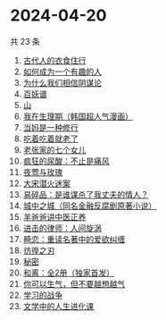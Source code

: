 # 2024-04-20

共 23 条

<!-- BEGIN WEREAD -->
<!-- 最后更新时间 2024-04-20 17:01:02 +0800 -->
1. [古代人的衣食住行](https://weread.qq.com/web/bookDetail/6ba32080813ab8b82g014a38)
1. [如何成为一个有趣的人](https://weread.qq.com/web/bookDetail/d9f327b05ddc12d9f708421)
1. [为什么我们相信阴谋论](https://weread.qq.com/web/bookDetail/5da32ca0813ab8bc3g015a3c)
1. [百妖谱](https://weread.qq.com/web/bookDetail/0803206071e91694080b9d4)
1. [山](https://weread.qq.com/web/bookDetail/ac132cd071a2727bac1b359)
1. [我在生理期（韩国超人气漫画）](https://weread.qq.com/web/bookDetail/a6732370813ab8bb3g012206)
1. [当妈是一种修行](https://weread.qq.com/web/bookDetail/4c732900813ab8bc5g016a80)
1. [吃着吃着就老了](https://weread.qq.com/web/bookDetail/a0b32400813ab8babg0111ca)
1. [老张家的七个女儿](https://weread.qq.com/web/bookDetail/12332100813ab8b6cg0155cf)
1. [疯狂的尿酸：不止是痛风](https://weread.qq.com/web/bookDetail/33332fb0813ab864fg0184fc)
1. [夜莺与玫瑰](https://weread.qq.com/web/bookDetail/41932a8071c3a930419f195)
1. [大宋潜火迷案](https://weread.qq.com/web/bookDetail/b7f32560813ab8b31g013dd1)
1. [易碎品：是谁谋杀了我丈夫的情人？](https://weread.qq.com/web/bookDetail/82032500813ab8bacg016238)
1. [城中之城（同名金融反腐剧原著小说）](https://weread.qq.com/web/bookDetail/0fc32ea0813ab6c13g012065)
1. [羊爸爸讲中医正养](https://weread.qq.com/web/bookDetail/07232a00813ab83a7g0109ab)
1. [进击的律师：人间旋涡](https://weread.qq.com/web/bookDetail/1aa32310813ab8b4ag0163db)
1. [畸恋：重读名著中的爱欲纠缠](https://weread.qq.com/web/bookDetail/e1432a90813ab8a2eg01816f)
1. [彷徨之刃](https://weread.qq.com/web/bookDetail/e44327d05c7edee44530f9e)
1. [秘密](https://weread.qq.com/web/bookDetail/fe1322f05d011bfe19a6307)
1. [和离：全2册（独家首发）](https://weread.qq.com/web/bookDetail/80e327d0813ab8b9eg019e8e)
1. [你可以生气，但不要越想越气](https://weread.qq.com/web/bookDetail/e92325c0728dd5b6e92bb8e)
1. [学习的战争](https://weread.qq.com/web/bookDetail/c6a321c0813ab801ag011934)
1. [文学中的人生进化课](https://weread.qq.com/web/bookDetail/60532fe0813ab7dc3g0127f3)
<!-- END WEREAD -->